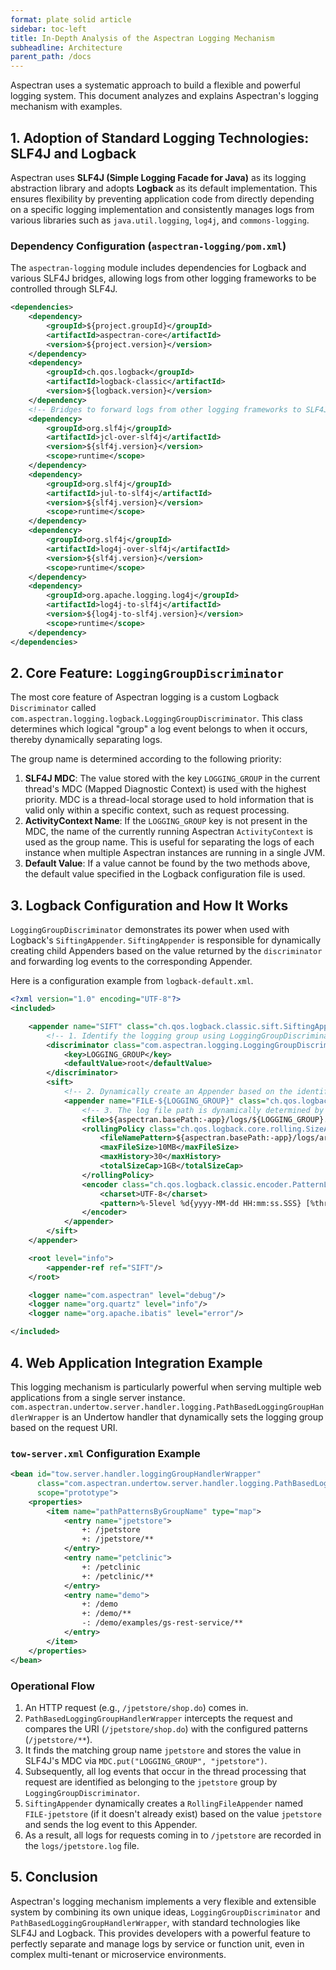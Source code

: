 ```yaml
---
format: plate solid article
sidebar: toc-left
title: In-Depth Analysis of the Aspectran Logging Mechanism
subheadline: Architecture
parent_path: /docs
---
```


Aspectran uses a systematic approach to build a flexible and powerful logging system. This document analyzes and explains Aspectran's logging mechanism with examples.

## 1. Adoption of Standard Logging Technologies: SLF4J and Logback

Aspectran uses **SLF4J (Simple Logging Facade for Java)** as its logging abstraction library and adopts **Logback** as its default implementation. This ensures flexibility by preventing application code from directly depending on a specific logging implementation and consistently manages logs from various libraries such as `java.util.logging`, `log4j`, and `commons-logging`.

### Dependency Configuration (`aspectran-logging/pom.xml`)

The `aspectran-logging` module includes dependencies for Logback and various SLF4J bridges, allowing logs from other logging frameworks to be controlled through SLF4J.

```xml
<dependencies>
    <dependency>
        <groupId>${project.groupId}</groupId>
        <artifactId>aspectran-core</artifactId>
        <version>${project.version}</version>
    </dependency>
    <dependency>
        <groupId>ch.qos.logback</groupId>
        <artifactId>logback-classic</artifactId>
        <version>${logback.version}</version>
    </dependency>
    <!-- Bridges to forward logs from other logging frameworks to SLF4J -->
    <dependency>
        <groupId>org.slf4j</groupId>
        <artifactId>jcl-over-slf4j</artifactId>
        <version>${slf4j.version}</version>
        <scope>runtime</scope>
    </dependency>
    <dependency>
        <groupId>org.slf4j</groupId>
        <artifactId>jul-to-slf4j</artifactId>
        <version>${slf4j.version}</version>
        <scope>runtime</scope>
    </dependency>
    <dependency>
        <groupId>org.slf4j</groupId>
        <artifactId>log4j-over-slf4j</artifactId>
        <version>${slf4j.version}</version>
        <scope>runtime</scope>
    </dependency>
    <dependency>
        <groupId>org.apache.logging.log4j</groupId>
        <artifactId>log4j-to-slf4j</artifactId>
        <version>${log4j-to-slf4j.version}</version>
        <scope>runtime</scope>
    </dependency>
</dependencies>
```

## 2. Core Feature: `LoggingGroupDiscriminator`

The most core feature of Aspectran logging is a custom Logback `Discriminator` called `com.aspectran.logging.logback.LoggingGroupDiscriminator`. This class determines which logical "group" a log event belongs to when it occurs, thereby dynamically separating logs.

The group name is determined according to the following priority:

1.  **SLF4J MDC**: The value stored with the key `LOGGING_GROUP` in the current thread's MDC (Mapped Diagnostic Context) is used with the highest priority. MDC is a thread-local storage used to hold information that is valid only within a specific context, such as request processing.
2.  **ActivityContext Name**: If the `LOGGING_GROUP` key is not present in the MDC, the name of the currently running Aspectran `ActivityContext` is used as the group name. This is useful for separating the logs of each instance when multiple Aspectran instances are running in a single JVM.
3.  **Default Value**: If a value cannot be found by the two methods above, the default value specified in the Logback configuration file is used.

## 3. Logback Configuration and How It Works

`LoggingGroupDiscriminator` demonstrates its power when used with Logback's `SiftingAppender`. `SiftingAppender` is responsible for dynamically creating child Appenders based on the value returned by the `discriminator` and forwarding log events to the corresponding Appender.

Here is a configuration example from `logback-default.xml`.

```xml
<?xml version="1.0" encoding="UTF-8"?>
<included>

    <appender name="SIFT" class="ch.qos.logback.classic.sift.SiftingAppender">
        <!-- 1. Identify the logging group using LoggingGroupDiscriminator -->
        <discriminator class="com.aspectran.logging.LoggingGroupDiscriminator">
            <key>LOGGING_GROUP</key>
            <defaultValue>root</defaultValue>
        </discriminator>
        <sift>
            <!-- 2. Dynamically create an Appender based on the identified group name (${LOGGING_GROUP}) -->
            <appender name="FILE-${LOGGING_GROUP}" class="ch.qos.logback.core.rolling.RollingFileAppender">
                <!-- 3. The log file path is dynamically determined by the group name -->
                <file>${aspectran.basePath:-app}/logs/${LOGGING_GROUP}.log</file>
                <rollingPolicy class="ch.qos.logback.core.rolling.SizeAndTimeBasedRollingPolicy">
                    <fileNamePattern>${aspectran.basePath:-app}/logs/archived/${LOGGING_GROUP}.%d{yyyy-MM-dd}.%i.log</fileNamePattern>
                    <maxFileSize>10MB</maxFileSize>
                    <maxHistory>30</maxHistory>
                    <totalSizeCap>1GB</totalSizeCap>
                </rollingPolicy>
                <encoder class="ch.qos.logback.classic.encoder.PatternLayoutEncoder">
                    <charset>UTF-8</charset>
                    <pattern>%-5level %d{yyyy-MM-dd HH:mm:ss.SSS} [%thread] %msg - %logger{30}.%M\(%line\)%n</pattern>
                </encoder>
            </appender>
        </sift>
    </appender>

    <root level="info">
        <appender-ref ref="SIFT"/>
    </root>

    <logger name="com.aspectran" level="debug"/>
    <logger name="org.quartz" level="info"/>
    <logger name="org.apache.ibatis" level="error"/>

</included>
```

## 4. Web Application Integration Example

This logging mechanism is particularly powerful when serving multiple web applications from a single server instance. `com.aspectran.undertow.server.handler.logging.PathBasedLoggingGroupHandlerWrapper` is an Undertow handler that dynamically sets the logging group based on the request URI.

### `tow-server.xml` Configuration Example

```xml
<bean id="tow.server.handler.loggingGroupHandlerWrapper"
      class="com.aspectran.undertow.server.handler.logging.PathBasedLoggingGroupHandlerWrapper"
      scope="prototype">
    <properties>
        <item name="pathPatternsByGroupName" type="map">
            <entry name="jpetstore">
                +: /jpetstore
                +: /jpetstore/**
            </entry>
            <entry name="petclinic">
                +: /petclinic
                +: /petclinic/**
            </entry>
            <entry name="demo">
                +: /demo
                +: /demo/**
                -: /demo/examples/gs-rest-service/**
            </entry>
        </item>
    </properties>
</bean>
```

### Operational Flow

1.  An HTTP request (e.g., `/jpetstore/shop.do`) comes in.
2.  `PathBasedLoggingGroupHandlerWrapper` intercepts the request and compares the URI (`/jpetstore/shop.do`) with the configured patterns (`/jpetstore/**`).
3.  It finds the matching group name `jpetstore` and stores the value in SLF4J's MDC via `MDC.put("LOGGING_GROUP", "jpetstore")`.
4.  Subsequently, all log events that occur in the thread processing that request are identified as belonging to the `jpetstore` group by `LoggingGroupDiscriminator`.
5.  `SiftingAppender` dynamically creates a `RollingFileAppender` named `FILE-jpetstore` (if it doesn't already exist) based on the value `jpetstore` and sends the log event to this Appender.
6.  As a result, all logs for requests coming in to `/jpetstore` are recorded in the `logs/jpetstore.log` file.

## 5. Conclusion

Aspectran's logging mechanism implements a very flexible and extensible system by combining its own unique ideas, `LoggingGroupDiscriminator` and `PathBasedLoggingGroupHandlerWrapper`, with standard technologies like SLF4J and Logback. This provides developers with a powerful feature to perfectly separate and manage logs by service or function unit, even in complex multi-tenant or microservice environments.
